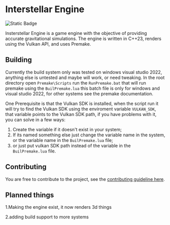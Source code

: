 # Interstellar Engine
![Static Badge](https://img.shields.io/badge/Version-PRE--ALPHA%2093-blue)

Insterstellar Engine is a game engine with the objective of providing accurate gravitational simulations.
The engine is written in C++23, renders using the Vulkan API, and uses Premake. 

## Building 

Currently the build system only was tested on windows visual studio 2022, anything else is untested and maybe will work, or need tweaking.
In the root directory open `Premake\Scripts` run the `RunPremake.bat` that will run premake using the `BuilPremake.lua` this batch file is only for  windows and visual studio 2022, for other systems see the premake documentation.

One Prerequisite is that the Vulkan SDK is installed, when the script run it will try to find the Vulkan SDK using the enviroment variable `VULKAN_SDK`, that variable points to the Vulkan SDK path, if you have problems with it, you can solve in a few ways: 
1. Create the variable if it doesn't exist in your system;
2. If its named something else just change the variable name in the system, or the variable name in the `BuilPremake.lua` file;
3. or just put vulkan SDK path instead of the variable in the `BuilPremake.lua` file.
   
## Contributing
You are free to contribute to the project, see the [contributing guideline here](https://github.com/CapibaraEngineer/InterstellarEngine/blob/master/CONTRIBUTING.md).

## Planned things
1.Making the engine exist, it now renders 3d things

2.adding build support to more systems
